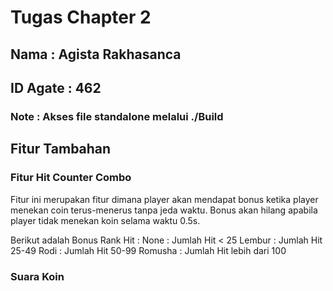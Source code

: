 # Tugas Chapter 2
## Nama : Agista Rakhasanca
## ID Agate : 462
### Note : Akses file standalone melalui ./Build

## Fitur Tambahan
### Fitur Hit Counter Combo
Fitur ini merupakan fitur dimana player akan mendapat bonus ketika player menekan coin terus-menerus tanpa jeda waktu. Bonus akan hilang apabila player tidak menekan koin selama waktu 0.5s.

Berikut adalah Bonus Rank Hit :
None : Jumlah Hit < 25
Lembur : Jumlah Hit 25-49
Rodi	: Jumlah Hit 50-99
Romusha : Jumlah Hit lebih dari 100

### Suara Koin